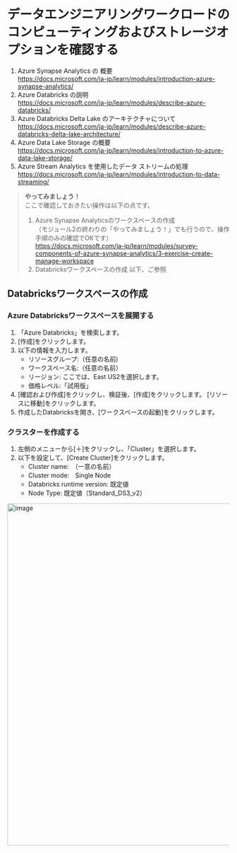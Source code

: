# データエンジニアリングワークロードのコンピューティングおよびストレージオプションを確認する
1. Azure Synapse Analytics の 概要  
https://docs.microsoft.com/ja-jp/learn/modules/introduction-azure-synapse-analytics/    
2. Azure Databricks の説明  
https://docs.microsoft.com/ja-jp/learn/modules/describe-azure-databricks/
3. Azure Databricks Delta Lake のアーキテクチャについて  
https://docs.microsoft.com/ja-jp/learn/modules/describe-azure-databricks-delta-lake-architecture/
4. Azure Data Lake Storage の概要   
https://docs.microsoft.com/ja-jp/learn/modules/introduction-to-azure-data-lake-storage/
5. Azure Stream Analytics を使用したデータ ストリームの処理    
https://docs.microsoft.com/ja-jp/learn/modules/introduction-to-data-streaming/

>**やってみましょう！** <br>
>ここで確認しておきたい操作は以下の点です。
>1. Azure Synapse Analyticsのワークスペースの作成<br>（モジュール2の終わりの「やってみましょう！」でも行うので、操作手順のみの確認でOKです）<br>
>https://docs.microsoft.com/ja-jp/learn/modules/survey-components-of-azure-synapse-analytics/3-exercise-create-manage-workspace
>2. Databricksワークスペースの作成
>以下、ご参照

## Databricksワークスペースの作成
### Azure Databricksワークスペースを展開する
1. 「Azure Databricks」を検索します。
2. [作成]をクリックします。
3. 以下の情報を入力します。
   - リソースグループ:（任意の名前)
   - ワークスペース名:（任意の名前）
   - リージョン: ここでは、East US2を選択します。
   - 価格レベル:「試用版」
4. [確認および作成]をクリックし、検証後、[作成]をクリックします。 [リソースに移動]をクリックします。
5. 作成したDatabricksを開き、[ワークスペースの起動]をクリックします。
### クラスターを作成する
1. 左側のメニューから[＋]をクリックし、「Cluster」を選択します。
2. 以下を設定して、[Create Cluster]をクリックします。
   - Cluster name:　（一意の名前）
   - Cluster mode:　Single Node
   - Databricks runtime version: 既定値
   - Node Type: 既定値（Standard_DS3_v2） 
<img width="774" alt="image" src="https://user-images.githubusercontent.com/69043643/157821957-b5c1e322-461e-49f4-9bbf-f82a72951f09.png">
